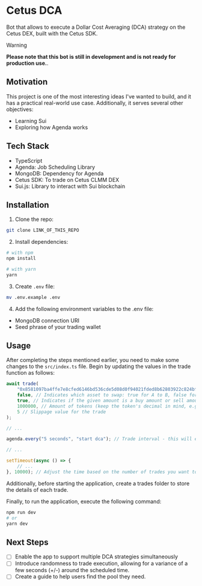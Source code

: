 # Cetus DCA

Bot that allows to execute a Dollar Cost Averaging (DCA) strategy on the Cetus DEX, built with the Cetus SDK. 

> [!WARNING]
> **Please note that this bot is still in development and is not ready for production use.**.

## Motivation

This project is one of the most interesting ideas I've wanted to build, and it has a practical real-world use case. Additionally, it serves several other objectives:

-   Learning Sui
-   Exploring how Agenda works

## Tech Stack

-   TypeScript
-   Agenda: Job Scheduling Library
-   MongoDB: Dependency for Agenda
-   Cetus SDK: To trade on Cetus CLMM DEX
-   Sui.js: Library to interact with Sui blockchain

## Installation

1. Clone the repo:

```bash
git clone LINK_OF_THIS_REPO
```

2. Install dependencies:

```bash
# with npm
npm install

# with yarn
yarn
```

3. Create `.env` file:

```bash
mv .env.example .env
```

4. Add the following environment variables to the .env file:

-   MongoDB connection URI
-   Seed phrase of your trading wallet

## Usage

After completing the steps mentioned earlier, you need to make some changes to the `src/index.ts` file. Begin by updating the values in the trade function as follows:

```ts
await trade(
	"0x8581097ba4ffe7e8cfed6146bd536cde5d08d0f94021fded8b62803922c824bf", // Address of the pool you want to trade on
	false, // Indicates which asset to swap: true for A to B, false for B to A
	true, // Indicates if the given amount is a buy amount or sell amount
	1000000, // Amount of tokens (keep the token's decimal in mind, e.g., for SUI has 9 decimals, 1 SUI should be passed as 1000000000)
	5 // Slippage value for the trade
);

// ...

agenda.every("5 seconds", "start dca"); // Trade interval - this will execute the trade every 5 seconds

// ...

setTimeout(async () => {
	// ...
}, 10000); // Adjust the time based on the number of trades you want to execute. For example, with a 10-second duration and a 5-second interval, 2 trades will be executed.
```

Additionally, before starting the application, create a trades folder to store the details of each trade.

Finally, to run the application, execute the following command:

```bash
npm run dev
# or
yarn dev
```

## Next Steps

-   [ ] Enable the app to support multiple DCA strategies simultaneously
-   [ ] Introduce randomness to trade execution, allowing for a variance of a few seconds (+/-) around the scheduled time.
-   [ ] Create a guide to help users find the pool they need.
